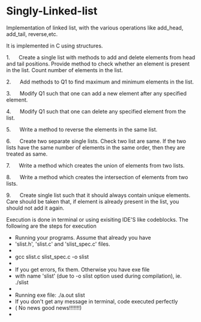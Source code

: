 # Singly-Linked-list
Implementation of linked list, with the various operations like add_head, add_tail, reverse,etc.

It is implemented in C using structures.

1.      Create a single list with methods to add and delete elements from head and tail positions. Provide method to check whether an element is present in the list. Count number of elements in the list.

2.      Add methods to Q1 to find maximum and minimum elements in the list.

3.      Modify Q1 such that one can add a new element after any specified element.

4.      Modify Q1 such that one can delete any specified element from the list.

5.      Write a method to reverse the elements in the same list.

6.      Create two separate single lists. Check two list are same. If the two lists have the same number of elements in the same order, then they are treated as same.

7.      Write a method which creates the union of elements from two lists.

8.      Write a method which creates the intersection of elements from two lists.

9.      Create single list such that it should always contain unique elements. Care should be taken that, if element is already present in the list, you should not add it again.

Execution is done in terminal or using exisiting IDE'S like codeblocks.
The following are the steps for execution


 *	Running your programs. Assume that already you have
 *	'slist.h', 'slist.c' and 'slist_spec.c' files.
 *
 *	gcc slist.c slist_spec.c -o slist
 *
 *	If you get errors, fix them. Otherwise you have exe file
 *	with name 'slist' (due to -o slist option used during compilation), ie. ./slist
 *
 *	Running exe file:	./a.out slist
 *	If you don't get any message in terminal, code executed perfectly
 *	( No news good news!!!!!!!)
 *
